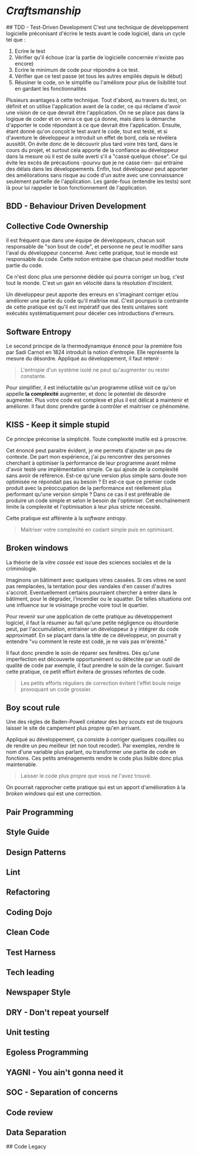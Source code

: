 # _Craftsmanship_

## TDD - Test-Driven Development
C'est une technique de développement logicielle préconisant d'écrire le tests avant le code logiciel, dans un cycle tel que :
1. Ecrire le test
2. Vérifier qu'il échoue (car la partie de logicielle concernée n'existe pas encore)
3. Ecrire le minimum de code pour répondre à ce test.
4. Vérifier que ce test passe (et tous les autres empilés depuis le début)
5. Réusiner le code, on le simplifie ou l'améliore pour plus de lisibilité tout en gardant les fonctionnalités

Plusieurs avantages à cette technique. Tout d'abord, au travers du test, on définit et on utilise l'application avant de la coder, ce qui réclame d'avoir une vision de ce que devrait être l'application. On ne se place pas dans la logique de coder et on verra ce que ça donne, mais dans la démarche d'apporter le code répondant à ce que devrait être l'application.
Ensuite, étant donné qu'on conçoit le test avant le code, tout est testé, et si d'aventure le développeur a introduit un effet de bord, cela se révélera aussitôt. On évite donc de le découvrir plus tard voire très tard, dans le cours du projet, et surtout cela apporte de la confiance au développeur dans la mesure où il est de suite averti s'il a "cassé quelque chose". Ce qui évite les excès de précautions -pourvu que je ne casse rien- qui entraine des délais dans les développements.
Enfin, tout développeur peut apporter des améliorations sans risque au code d'un autre avec une connaissance seulement partielle de l'application. Les garde-fous (entendre les tests) sont là pour lui rappeler le bon fonctionnement de l'application.

## BDD - Behaviour Driven Development

## Collective Code Ownership
Il est fréquent que dans une équipe de développeurs, chacun soit responsable de "son bout de code", et personne ne peut le modifier sans l'aval du développeur concerné.
Avec cette pratique, tout le monde est responsable du code. Cette notion entraine que chacun peut modifier toute partie du code.

Ce n'est donc plus une personne dédiée qui pourra corriger un bug, c'est tout le monde. C'est un gain en vélocité dans la résolution d'incident.

Un développeur peut apporte des erreurs en s'imaginant corriger et/ou améliorer une partie du code qu'il maîtrise mal. C'est pourquoi la contrainte de cette pratique est qu'il est impératif que des tests unitaires sont exécutés systématiquement pour déceler ces introductions d'erreurs.


## Software Entropy
Le second principe de la thermodynamique énoncé pour la première fois par Sadi Carnot en 1824 introduit la notion d'entropie. Elle représente la mesure du désordre. Appliqué au développement, il faut retenir :

> L'entropie d'un système isolé ne peut qu'augmenter ou rester constante.

Pour simplifier, il est inéluctable qu'un programme utilisé voit ce qu'on appelle **la complexité** augmenter, et donc le potentiel de désordre augmenter. Plus votre code est complexe et plus il est délicat à maintenir et améliorer. Il faut donc prendre garde à contrôler et maitriser ce phénomène.

## KISS - Keep it simple stupid
Ce principe préconise la simplicité. Toute complexité inutile est à proscrire.

Cet énoncé peut paraitre évident, je me permets d'ajouter un peu de contexte. De part mon expérience, j'ai pu rencontrer des personnes cherchant à optimiser la performance de leur programme avant même d'avoir testé une implémentation simple. Ce qui ajoute de la complexité sans avoir de référence. Est-ce qu'une version plus simple sans doute non optimisée ne répondait pas au besoin ? Et est-ce que ce premier code produit avec la préoccupation de la performance est réellement plus performant qu'une version simple ?
Dans ce cas il est préférable de produire un code simple et selon le besoin de l'optimiser. Cet enchaînement limite la complexité et l'optimisation à leur plus stricte nécessité.

Cette pratique est afférente à la _software entropy_.

> Maitriser votre complexité en codant simple puis en optimisant.

## Broken windows
La théorie de la _vitre cassée_ est issue des sciences sociales et de la criminologie.

Imaginons un bâtiment avec quelques vitres cassées. Si ces vitres ne sont pas remplacées, la tentation pour des vandales d'en casser d'autres s'accroit. Eventuellement certains pourraient chercher à entrer dans le bâtiment, pour le dégrader, l'incendier ou le squatter. De telles situations ont une influence sur le voisinage proche voire tout le quartier.

Pour revenir sur une application de cette pratique au développement logiciel, il faut la résumer au fait qu'une petite négligence ou étourderie peut, par l'accumulation, entrainer un développeur à y intégrer du code approximatif. En se plaçant dans la tête de ce développeur, on pourrait y entendre "vu comment le reste est codé, je ne vais pas m'éreinté."

Il faut donc prendre le soin de réparer ses fenêtres. Dès qu'une imperfection est découverte opportunément ou détectée par un outil de qualité de code par exemple, il faut prendre le soin de la corriger. Suivant cette pratique, ce petit effort évitera de grosses refontes de code.

> Les petits efforts réguliers de correction évitent l'effet boule neige provoquant un code grossier. 

## Boy scout rule
Une des règles de Baden-Powell créateur des _boy scouts_ est de toujours laisser le site de campement plus propre qu'en arrivant.

Appliqué au développement, ça consiste à corriger quelques coquilles ou de rendre un peu meilleur (et non tout recoder). Par exemples, rendre le nom d'une variable plus parlant, ou transformer une partie de code en fonctions.
Ces petits aménagements rendre le code plus lisible donc plus maintenable.

> Laisser le code plus propre que vous ne l'avez trouvé.

On pourrait rapprocher cette pratique qui est un apport d'amélioration à la _broken windows_ qui est une correction.

## Pair Programming

## Style Guide

## Design Patterns

## Lint

## Refactoring

## Coding Dojo

## Clean Code

## Test Harness

## Tech leading

## Newspaper Style

## DRY - Don't repeat yourself

## Unit testing

## Egoless Programming

## YAGNI - You ain't gonna need it

## SOC - Separation of concerns

## Code review

## Data Separation

## Code Legacy

